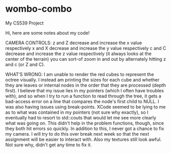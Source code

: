 # wombo-combo
My CS539 Project

Hi, here are some notes about my code!

CAMERA CONTROLS:
z and Z decrease and increase the x value respectively
x and X decrease and increase the y value respectively
c and C decrease and increase the z value respectively
(it always looks at the center of the terrain)
you can sort-of zoom in and out by alternately hitting z and c (or Z and C). 


WHAT’S WRONG:
I am unable to render the red cubes to represent the octree visually. I 
instead am printing the sizes for each cube and whether they are leaves
or internal nodes in the order that they are processed (depth first). I
believe that my issue lies in my pointers (which I often have troubles
with), and so when I try to run a function to read through the tree, it
gets a bad-access error on a line that compares the node's first child
to NULL. I was also having issues using break-points. XCode seemed to 
be lying to me as to what was contained in my pointers (not sure why
exactly), so I eventually had to resort to std::couts that would let me
see more clearly what was going on. This didn't help in the problem 
functions, though, since they both hit errors so quickly. In addition to
this, I never got a chance to fix my camera. I will try to do this over
break next week so that the next assignment will be easier to interact
with. Also my textures still look awful. Not sure why, didn't get any
time to fix it. 
